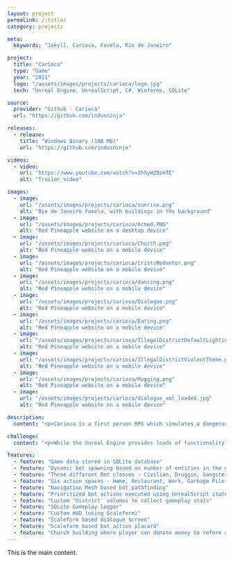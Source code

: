 ```yaml
---
layout: project
permalink: /:title/
category: projects

meta:
  keywords: "Jekyll, Carioca, Favela, Rio de Janeiro"

project:
  title: "Carioca"
  type: "Game"
  year: "2011"
  logo: "/assets/images/projects/carioca/logo.jpg"
  tech: "Unreal Engine, UnrealScript, C#, Winforms, SQLite"

source:
  provider: "Github - Carioca"
  url: "https://github.com/indusninja"

releases:
  - release:
    title: "Windows Binary (198 MB)"
    url: "https://github.com/indusninja"

videos:
  - video:
    url: "https://www.youtube.com/watch?v=IhSyWZQzmTE"
    alt: "Trailer video"

images:
  - image:
    url: "/assets/images/projects/carioca/sunrise.png"
    alt: "Rio de Janeiro Favela, with buildings in the background"
  - image:
    url: "/assets/images/projects/carioca/Armed.PNG"
    alt: "Red Pineapple website on a desktop device"
  - image:
    url: "/assets/images/projects/carioca/Church.png"
    alt: "Red Pineapple website on a mobile device"
  - image:
    url: "/assets/images/projects/carioca/CristoRedentor.png"
    alt: "Red Pineapple website on a mobile device"
  - image:
    url: "/assets/images/projects/carioca/dancing.png"
    alt: "Red Pineapple website on a mobile device"
  - image:
    url: "/assets/images/projects/carioca/Dialogue.png"
    alt: "Red Pineapple website on a mobile device"
  - image:
    url: "/assets/images/projects/carioca/Eating.png"
    alt: "Red Pineapple website on a mobile device"
  - image:
    url: "/assets/images/projects/carioca/IllegalDistrictDefaultLighting.png"
    alt: "Red Pineapple website on a mobile device"
  - image:
    url: "/assets/images/projects/carioca/IllegalDistrictViolentTheme.png"
    alt: "Red Pineapple website on a mobile device"
  - image:
    url: "/assets/images/projects/carioca/Mugging.png"
    alt: "Red Pineapple website on a mobile device"
  - image:
    url: "/assets/images/projects/carioca/dialogue_xml_loaded.jpg"
    alt: "Red Pineapple website on a mobile device"

description:
  content: "<p>Carioca is a first person RPG which simulates a dangerous Brazilian favela where players can choose the course of actions which suits their self-imposed goals. The game tries to generate an emergent narrative by embedding narrative cues in the environment as well as presenting a tactile gameworld. Via their interaction with the game and its characters, the players can change the meaning of life in the favela - for better or worse.</p><p>NPCs as well as players are able to perform certain set of basic actions that can be associated to life in a favela - eat, sleep or recreate. These actions can be performed only in specific spaces like food places (eat), bars (recreation), legal working spaces (legal work), houses (sleep) and garbage heaps (scavenging).</p><p>All characters in the game (including the player) are controlled by statistical values that define their needs. For example, a character’s hunger value increases over time making it hungry enough to warrant eating twice a day. In order to satisfy these needs, characters can simply step into a certain kind of space. A hungry bot would eat food by stepping into a food area. According to the type of NPC (civilian, druggie or gangster), they can beat, mug, kill, buy/sell drugs, have legitimate jobs or scavenge among garbage. The action to be performed by NPC is decided by prioritizing its various needs and picking the most important action at that moment.</p><p>These actions can be categorized into legal actions (i.e. working in legal places), violent actions (i.e. beatings, killings) or drug related actions (i.e. drug trafficking). The player himself has the possibility to perform any of these actions. These categories are used in order to formulate a visual feedback schema for the game environment. If violent events or drug related acts take place in the game then the environment changes and portrays which category’s actions are performed. If the game world is prosperous (earnings from legal spaces) and the violence/drug-dealing events are at low levels then the environment remains intact and nice looking.</p><p>An important element of the game is that NPCs rate their relationships with every other character in the game - including the player. Having good relationships with NPCs can unlock dialogue options and features for the player, while having a bad relationship can result in them not talking to the player at all. Players interact with NPCs through a dialogue system, that has consequences on the player’s and NPC’s stats. For example, the player can talk to a gangster and choose to threaten him, steal money and beat him (repeatedly till death) - all through the dialogue system. The dialogue data is retrieved from a SQLite database depending on the bot type and player stats.</p><p>The game simulation is setup in such a way that the gameworld will start spiralling into a violent state. It is left up to the player to choose whether he wants to accelerate that process by taking part in the violence and make money, or try to help the situation and save civilians by donating money to the church. The game however, does not compel the player to do either; he can decide to simply stand around and look at the favela go up in flames (metaphorically speaking).</p>"

challenge:
  content: "<p>While the Unreal Engine provides loads of functionality for the programmers, some of its foundation features are not accessible in the free version (UDK). At times this lack of access hampers developers in understanding the optimal workflow process and loopholes that need to be avoided. One such problem I faced was regarding the use of Navigation Meshes. In the best case scenario, the navigation mesh would work in case of controlling one AI bot. However, when more bots were introduced, the procedure would end up returning an error state for the navigation method. This is an outstanding error and a migration to waypoint based navigation method might come up with better results.</p><p>Another big challenge was the use of Scaleform based bot action symbols. Since our development team was highly restricted in its animation skills, some method had to be devised to illustrate the bot’s actions to the player. The solution was to render SWF (Flash) texture on a dynamically spawned static actor over the bot’s head.</p>"

features:
  - feature: "Game data stored in SQLite database"
  - feature: "Dynamic bot spawning based on number of entities in the game database"
  - feature: "Three different Bot classes - Civilian, Druggie, Gangster"
  - feature: "Six action spaces - Home, Restaurant, Work, Garbage Pile, Bar, Drug Selling Area"
  - feature: "Navigation Mesh based bot pathfinding"
  - feature: "Prioritized bot actions executed using UnrealScript states"
  - feature: "Custom 'District' volumes to collect gameplay stats"
  - feature: "SQLite Gameplay logger"
  - feature: "Custom HUD (using Scaleform)"
  - feature: "Scaleform based dialogue screen"
  - feature: "Scaleform based bot action placard"
  - feature: "Church building where player can donate money to reform a criminal bot"
---
```

<p>This is the main content.</p>
